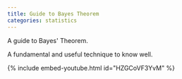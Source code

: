 ```yaml
---
title: Guide to Bayes Theorem
categories: statistics
---
```


A guide to Bayes' Theorem.

<!-- - -->

A fundamental and useful technique to know well.

{% include embed-youtube.html id="HZGCoVF3YvM" %}